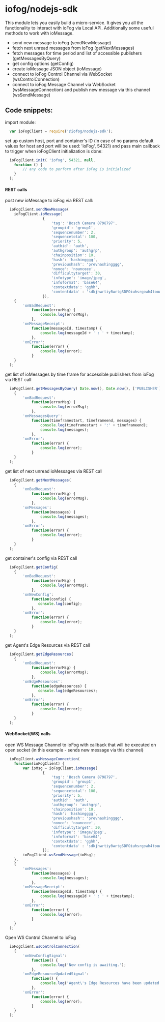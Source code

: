 # iofog/nodejs-sdk

This module lets you easily build a micro-service. It gives you all the functionality to interact with ioFog via Local API. Additionally some useful methods to work with ioMessage.

 - send new message to ioFog (sendNewMessage)
 - fetch next unread messages from ioFog (getNextMessages)
 - fetch messages for time period and list of accessible publishers (getMessagesByQuery)
 - get config options (getConfig)
 - create ioMessage JSON object (ioMessage)
 - connect to ioFog Control Channel via WebSocket (wsControlConnection)
 - connect to ioFog Message Channel via WebSocket (wsMessageConnection) and publish new message via this channel (wsSendMessage)

## Code snippets: 

import module:
```javascript
  var ioFogClient = require('@iofog/nodejs-sdk');
```

set up custom host, port and container's ID (in case of no params default values for host and port will be used: 'ioFog', 54321)
and pass main callback to trigger when ioFogClient initialization is done:
```javascript
  ioFogClient.init( 'iofog', 54321, null,
    function () {
        // any code to perform after ioFog is initialized
    }
  );
```

#### REST calls
post new ioMessage to ioFog via REST call:
```javascript
  ioFogClient.sendNewMessage(
    ioFogClient.ioMessage(
                 {
                     'tag': 'Bosch Camera 8798797',
                     'groupid': 'group1',
                     'sequencenumber': 2,
                     'sequencetotal': 100,
                     'priority': 5,
                     'authid': 'auth',
                     'authgroup': 'authgrp',
                     'chainposition': 10,
                     'hash': 'hashingggg',
                     'previoushash': 'prevhashingggg',
                     'nonce': 'nounceee',
                     'difficultytarget': 30,
                     'infotype': 'image/jpeg',
                     'infoformat': 'base64',
                     'contextdata': 'gghh',
                     'contentdata' : 'sdkjhwrtiy8wrtgSDFOiuhsrgowh4touwsdhsDFDSKJhsdkljasjklweklfjwhefiauhw98p328'
                 }),
    {
        'onBadRequest':
            function(errorMsg) {
                console.log(errorMsg);
            },
        'onMessageReceipt':
            function(messageId, timestamp) {
                console.log(messageId + ' : ' + timestamp);
            },
        'onError':
            function(error) {
                console.log(error);
            }
    }
  );
```

get list of ioMessages by time frame for accessible publishers from ioFog via REST call
```javascript
  ioFogClient.getMessagesByQuery( Date.now(), Date.now(), ['PUBLISHER'],
    {
        'onBadRequest':
            function(errorMsg) {
                console.log(errorMsg);
            },
        'onMessagesQuery':
            function(timeframestart, timeframeend, messages) {
                console.log(timeframestart + ':' + timeframeend);
                console.log(messages);
            },
        'onError':
            function(error) {
                console.log(error);
            }
    }
  );
```

get list of next unread ioMessages via REST call
```javascript
  ioFogClient.getNextMessages(
    {
        'onBadRequest':
            function(errorMsg) {
                console.log(errorMsg);
            },
        'onMessages':
            function(messages) {
                console.log(messages);
            },
        'onError':
            function(error) {
                console.log(error);
            }
    }
  );
```

get container's config via REST call
```javascript
  ioFogClient.getConfig(
    {
        'onBadRequest':
            function(errorMsg) {
                console.log(errorMsg);
            },
        'onNewConfig':
            function(config) {
               console.log(config);
            },
        'onError':
            function(error) {
                console.log(error);
            }
    }
  );
```

get Agent's Edge Resources via REST call
```javascript
  ioFogClient.getEdgeResources(
    {
        'onBadRequest':
            function(errorMsg) {
                console.log(errorMsg);
            },
        'onEdgeResources':
            function(edgeResources) {
               console.log(edgeResources);
            },
        'onError':
            function(error) {
                console.log(error);
            }
    }
  );
```

#### WebSocket(WS) calls
open WS Message Channel to ioFog with callback that will be executed on open socket (in this example - sends new message via this channel)
```javascript
  ioFogClient.wsMessageConnection(
    function(ioFogClient) {
        var ioMsg = ioFogClient.ioMessage(
                 {
                     'tag': 'Bosch Camera 8798797',
                     'groupid': 'group1',
                     'sequencenumber': 2,
                     'sequencetotal': 100,
                     'priority': 5,
                     'authid': 'auth',
                     'authgroup': 'authgrp',
                     'chainposition': 10,
                     'hash': 'hashingggg',
                     'previoushash': 'prevhashingggg',
                     'nonce': 'nounceee',
                     'difficultytarget': 30,
                     'infotype': 'image/jpeg',
                     'infoformat': 'base64',
                     'contextdata': 'gghh',
                     'contentdata' : 'sdkjhwrtiy8wrtgSDFOiuhsrgowh4touwsdhsDFDSKJhsdkljasjklweklfjwhefiauhw98p328'
                 });
        ioFogClient.wsSendMessage(ioMsg);
    },
    {
        'onMessages':
            function(messages) {
                console.log(messages);
            },
        'onMessageReceipt':
            function(messageId, timestamp) {
                console.log(messageId + ' : ' + timestamp);
            },
        'onError':
            function(error) {
                console.log(error);
            }
    }
  );
```

Open WS Control Channel to ioFog
```javascript
  ioFogClient.wsControlConnection(
    {
        'onNewConfigSignal':
            function() {
                console.log('New config is awaiting.');
            },
        'onEdgeResourceUpdatedSignal':
            function() {
                console.log('Agent\'s Edge Resources have been updated.');
            },
        'onError':
            function(error) {
                console.log(error);
            }
    }
  );
```







